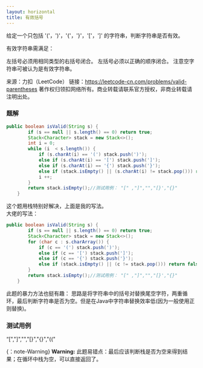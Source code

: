 ```yaml
---
layout: horizontal
title: 有效括号
---
```

给定一个只包括 '('，')'，'{'，'}'，'['，']' 的字符串，判断字符串是否有效。

有效字符串需满足：

左括号必须用相同类型的右括号闭合。
左括号必须以正确的顺序闭合。
注意空字符串可被认为是有效字符串。

来源：力扣（LeetCode）
链接：https://leetcode-cn.com/problems/valid-parentheses
著作权归领扣网络所有。商业转载请联系官方授权，非商业转载请注明出处。

### 题解
``` java
public boolean isValid(String s) {
        if (s == null || s.length() == 0) return true;
        Stack<Character> stack = new Stack<>();
        int i = 0;
        while (i  < s.length()) {
            if (s.charAt(i) == '(') stack.push(')');
            else if (s.charAt(i) == '[') stack.push(']');
            else if (s.charAt(i) == '{') stack.push('}');
            else if (stack.isEmpty() || (s.charAt(i) != stack.pop())) return false;
            i ++;
        }
        return stack.isEmpty();//测试用例： "[" ,"]","","[}',"{}"
    }
```  
这个题用栈特别好解决，上面是我的写法。  
大佬的写法：
``` java
public boolean isValid(String s) {
        if (s == null || s.length() == 0) return true;
        Stack<Character> stack = new Stack<>();
        for (char c : s.charArray()) {
            if (c == '(') stack.push(')');
            else if (c == '[') stack.push(']');
            else if (c == '{') stack.push('}');
            else if (stack.isEmpty() || (c != stack.pop())) return false;
        }
        return stack.isEmpty();//测试用例： "[" ,"]","","[}',"{}"
    }
```  
此题的暴力方法也挺有趣：
思路是将字符串中的括号对替换尾空字符，两重循环，最后判断字符串是否为空。但是在Java中字符串替换效率低(因为一般使用正则替换)。
### 测试用例
“[","]","","[}","{}","(("

{：note-Warning}
**Warning:** 此题易错点：最后应该判断栈是否为空来得到结果；在循环中栈为空，可以直接返回了。
